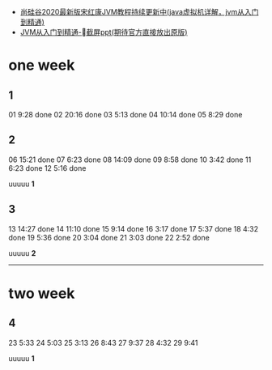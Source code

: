 
- [尚硅谷2020最新版宋红康JVM教程持续更新中(java虚拟机详解，jvm从入门到精通)](https://www.bilibili.com/video/BV1PJ411n7xZ)
- [JVM从入门到精通-截屏ppt(期待官方直接放出原版)](https://www.yuque.com/mo_ming/gl7b70/wmih89)

# one week

## 1
01 9:28 done
02 20:16 done
03 5:13 done
04 10:14 done
05 8:29 done

## 2
06 15:21 done
07 6:23 done
08 14:09 done
09 8:58 done
10 3:42 done
11 6:23 done
12 5:16 done

uuuuu __1__

## 3
13 14:27 done
14 11:10 done
15 9:14 done
16 3:17 done
17 5:37 done
18 4:32 done
19 5:36 done
20 3:04 done
21 3:03 done
22 2:52 done

uuuuu __2__

------

# two week

## 4
23 5:33
24 5:03
25 3:13
26 8:43
27 9:37
28 4:32
29 9:41

uuuuu __1__

